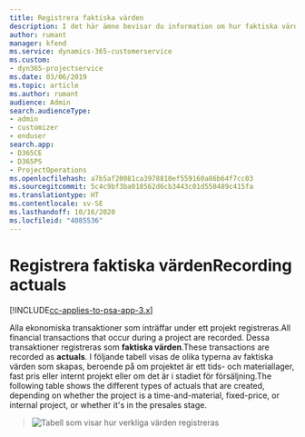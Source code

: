 ```yaml
---
title: Registrera faktiska värden
description: I det här ämne bevisar du information om hur faktiska värden registreras.
author: rumant
manager: kfend
ms.service: dynamics-365-customerservice
ms.custom:
- dyn365-projectservice
ms.date: 03/06/2019
ms.topic: article
ms.author: rumant
audience: Admin
search.audienceType:
- admin
- customizer
- enduser
search.app:
- D365CE
- D365PS
- ProjectOperations
ms.openlocfilehash: a7b5af20081ca3978810ef559160a86b64f7cc03
ms.sourcegitcommit: 5c4c9bf3ba018562d6cb3443c01d550489c415fa
ms.translationtype: HT
ms.contentlocale: sv-SE
ms.lasthandoff: 10/16/2020
ms.locfileid: "4085536"
---
```

# <a name="recording-actuals"></a><span data-ttu-id="a329d-103">Registrera faktiska värden</span><span class="sxs-lookup"><span data-stu-id="a329d-103">Recording actuals</span></span> 

[!INCLUDE[cc-applies-to-psa-app-3.x](../includes/cc-applies-to-psa-app-3x.md)]

<span data-ttu-id="a329d-104">Alla ekonomiska transaktioner som inträffar under ett projekt registreras.</span><span class="sxs-lookup"><span data-stu-id="a329d-104">All financial transactions that occur during a project are recorded.</span></span> <span data-ttu-id="a329d-105">Dessa transaktioner registreras som **faktiska värden**.</span><span class="sxs-lookup"><span data-stu-id="a329d-105">These transactions are recorded as **actuals**.</span></span> <span data-ttu-id="a329d-106">I följande tabell visas de olika typerna av faktiska värden som skapas, beroende på om projektet är ett tids- och materiallager, fast pris eller internt projekt eller om det är i stadiet för försäljning.</span><span class="sxs-lookup"><span data-stu-id="a329d-106">The following table shows the different types of actuals that are created, depending on whether the project is a time-and-material, fixed-price, or internal project, or whether it's in the presales stage.</span></span>

> ![Tabell som visar hur verkliga värden registreras](media/advanced-table2.png)
